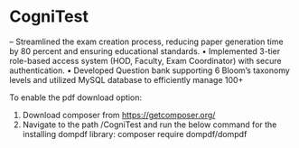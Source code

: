# CogniTest
– Streamlined the exam creation process, reducing paper generation time by 80 percent and ensuring educational standards.
 • Implemented 3-tier role-based access system (HOD, Faculty, Exam Coordinator) with secure authentication.
 • Developed Question bank supporting 6 Bloom’s taxonomy levels and utilized MySQL database to efficiently manage 100+

To enable the pdf download option:
  1. Download composer from https://getcomposer.org/
  2. Navigate to the path /CogniTest and run the below command for the installing dompdf library:
     composer require dompdf/dompdf
